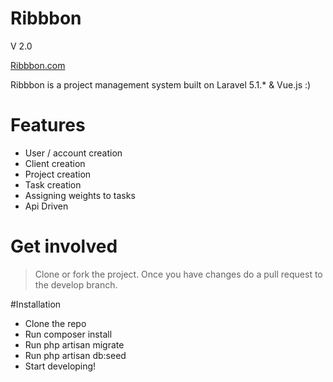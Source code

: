 # Ribbbon

V 2.0


[Ribbbon.com](http://ribbbon.com)

Ribbbon is a project management system built on Laravel 5.1.* & Vue.js :)

# Features
  - User / account creation
  - Client creation
  - Project creation
  - Task creation 
  - Assigning weights to tasks
  - Api Driven

# Get involved
> Clone or fork the project. Once you have changes do a pull request to the develop branch.

#Installation
-   Clone the repo
-   Run composer install
-   Run php artisan migrate
-   Run php artisan db:seed
-   Start developing!


